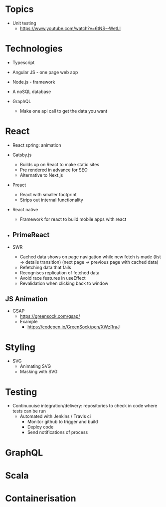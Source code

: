 


# Topics

- Unit testing
	- https://www.youtube.com/watch?v=6tNS--WetLI

# Technologies

- Typescript

- Angular JS - one page web app

- Node.js - framework

- A noSQL database

- GraphQL
	- Make one api call to get the data you want

# React

- React spring: animation

- Gatsby.js
	- Builds up on React to make static sites
	- Pre rendered in advance for SEO
	- Alternative to Next.js

- Preact
	- React with smaller footprint
	- Strips out internal functionality

- React native
	- Framework for react to build mobile apps with react

- PrimeReact
	- 

- SWR
	- Cached data shows on page navigation while new fetch is made (list -> details transition) (next page -> previous page with cached data)
	- Refetching data that fails
	- Recognises replication of fetched data
	- Avoid race features in useEffect
	- Revalidation when clicking back to window

## JS Animation

- GSAP
	- https://greensock.com/gsap/
	- Example
		- https://codepen.io/GreenSock/pen/XWzRraJ

# Styling

- SVG
	- Animating SVG
	- Masking with SVG

# Testing

- Continuouise integration/delivery: repositories to check in code where tests can be run
	- Automated with Jenkins / Travis ci
		- Monitor github to trigger and build
		- Deploy code
		- Send notifications of process

# GraphQL

# Scala

# Containerisation